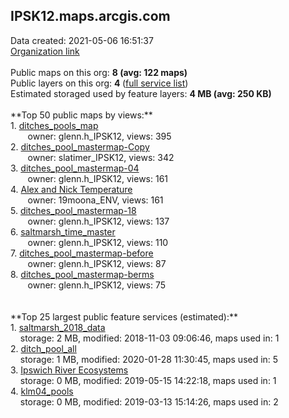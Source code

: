 <h2>IPSK12.maps.arcgis.com</h2> Data created: 2021-05-06 16:51:37 <br /><a target='new' href='https://IPSK12.maps.arcgis.com'>Organization link</a><br /><br />Public maps on this org: <b>8 (avg: 122 maps)</b><br />Public layers on this org: <b>4 </b>(<a target='new' href='https://services.arcgis.com/FZU8j9hTOZ6uBeNH/ArcGIS/rest/services'>full service list</a>)<br />Estimated storaged used by feature layers: <b>4 MB (avg: 250 KB)</b><br /><br />**Top 50 public maps by views:**<br />  1. <a target='new' href='https://www.arcgis.com/home/item.html?id=d772ccd07a574e6c9c2e6c7d19e84b9e'>ditches_pools_map</a> <br />  &nbsp;&nbsp;&nbsp;&nbsp; &nbsp;&nbsp;owner: glenn.h_IPSK12, views: 395<br />  2. <a target='new' href='https://www.arcgis.com/home/item.html?id=198108d6cc944b59a06bfbd0f2ec8357'>ditches_pool_mastermap-Copy</a> <br />  &nbsp;&nbsp;&nbsp;&nbsp; &nbsp;&nbsp;owner: slatimer_IPSK12, views: 342<br />  3. <a target='new' href='https://www.arcgis.com/home/item.html?id=30ebc47c7fc943ef92f013bff21a7911'>ditches_pool_mastermap-04</a> <br />  &nbsp;&nbsp;&nbsp;&nbsp; &nbsp;&nbsp;owner: glenn.h_IPSK12, views: 161<br />  4. <a target='new' href='https://www.arcgis.com/home/item.html?id=d4ac171ce8924676b789f20c1d2c89f2'>Alex and Nick Temperature</a> <br />  &nbsp;&nbsp;&nbsp;&nbsp; &nbsp;&nbsp;owner: 19moona_ENV, views: 161<br />  5. <a target='new' href='https://www.arcgis.com/home/item.html?id=a8bfff401b4649c984fd36b13422946f'>ditches_pool_mastermap-18</a> <br />  &nbsp;&nbsp;&nbsp;&nbsp; &nbsp;&nbsp;owner: glenn.h_IPSK12, views: 137<br />  6. <a target='new' href='https://www.arcgis.com/home/item.html?id=477daa6afb634396bd6814ab608aba2c'>saltmarsh_time_master</a> <br />  &nbsp;&nbsp;&nbsp;&nbsp; &nbsp;&nbsp;owner: glenn.h_IPSK12, views: 110<br />  7. <a target='new' href='https://www.arcgis.com/home/item.html?id=bfb797fce2044c0aa54bf6dab5c9f839'>ditches_pool_mastermap-before</a> <br />  &nbsp;&nbsp;&nbsp;&nbsp; &nbsp;&nbsp;owner: glenn.h_IPSK12, views: 87<br />  8. <a target='new' href='https://www.arcgis.com/home/item.html?id=c83e002595ab4b86a7dbc479df9afcc3'>ditches_pool_mastermap-berms</a> <br />  &nbsp;&nbsp;&nbsp;&nbsp; &nbsp;&nbsp;owner: glenn.h_IPSK12, views: 75<br /><br /><br />**Top 25 largest public feature services (estimated):**<br /> 1. <a target='new' href='https://www.arcgis.com/home/item.html?id=77f72620f8fc43efb623b035ae53de8e'>saltmarsh_2018_data</a><br /> &nbsp;&nbsp;&nbsp;&nbsp;storage: 2 MB, modified: 2018-11-03 09:06:46, maps used in: 1<br /> 2. <a target='new' href='https://www.arcgis.com/home/item.html?id=8acfb9319224473a95df2783c36e12c3'>ditch_pool_all</a><br /> &nbsp;&nbsp;&nbsp;&nbsp;storage: 1 MB, modified: 2020-01-28 11:30:45, maps used in: 5<br /> 3. <a target='new' href='https://www.arcgis.com/home/item.html?id=0ed99ab47bdc4971b45bd93c4f968bc7'>Ipswich River Ecosystems</a><br /> &nbsp;&nbsp;&nbsp;&nbsp;storage: 0 MB, modified: 2019-05-15 14:22:18, maps used in: 1<br /> 4. <a target='new' href='https://www.arcgis.com/home/item.html?id=2b045cea08fb40ddbcf1956c669ed7c2'>klm04_pools</a><br /> &nbsp;&nbsp;&nbsp;&nbsp;storage: 0 MB, modified: 2019-03-13 15:14:26, maps used in: 2<br />